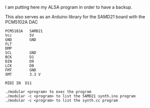 I am putting here my ALSA program in order to have a backup.

This also serves as an Arduino library for the SAMD21 board with the PCM5102A DAC

    PCM5102A   SAMD21
    Vcc        5V
    GND        GND
    FLT
    DMP
    SCL        GND
    BCK        D1
    DIN        D9
    LCK        D0
    FMT        GND
    XMT        3.3 V

    MIDI IN  D11
    
    ./modular <program> to exec the program
    ./modular -c <program> to list the SAMD21 synth.ino program
    ./modular -c <program> to list the synth.cc program
